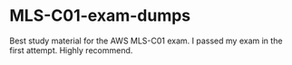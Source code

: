 # MLS-C01-exam-dumps
Best study material for the AWS MLS-C01 exam. I passed my exam in the first attempt. Highly recommend. 

